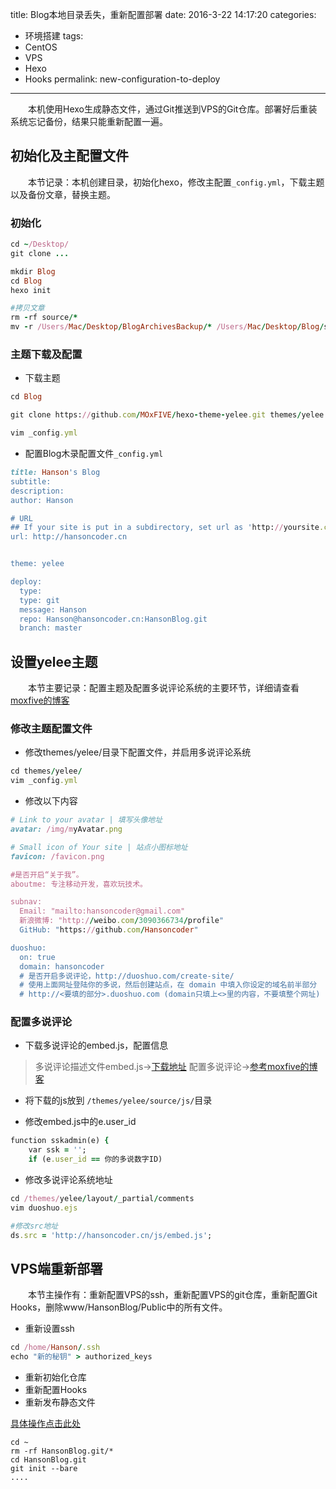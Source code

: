 title: Blog本地目录丢失，重新配置部署
date: 2016-3-22 14:17:20
categories:
- 环境搭建
tags:
- CentOS
- VPS
- Hexo
- Hooks
permalink: new-configuration-to-deploy
---
　　本机使用Hexo生成静态文件，通过Git推送到VPS的Git仓库。部署好后重装系统忘记备份，结果只能重新配置一遍。

<!-- more -->

## 初始化及主配置文件

　　本节记录：本机创建目录，初始化hexo，修改主配置`_config.yml`，下载主题以及备份文章，替换主题。

### 初始化

```ruby
cd ~/Desktop/
git clone ...

mkdir Blog
cd Blog
hexo init

#拷贝文章
rm -rf source/*
mv -r /Users/Mac/Desktop/BlogArchivesBackup/* /Users/Mac/Desktop/Blog/source

```

### 主题下载及配置

- 下载主题

```ruby
cd Blog

git clone https://github.com/MOxFIVE/hexo-theme-yelee.git themes/yelee

vim _config.yml

```

- 配置Blog木录配置文件`_config.yml`

```ruby
title: Hanson's Blog
subtitle:
description:
author: Hanson

# URL
## If your site is put in a subdirectory, set url as 'http://yoursite.com/child' and root as '/child/'
url: http://hansoncoder.cn


theme: yelee

deploy:
  type:
  type: git
  message: Hanson
  repo: Hanson@hansoncoder.cn:HansonBlog.git
  branch: master

```

## 设置yelee主题

　　本节主要记录：配置主题及配置多说评论系统的主要环节，详细请查看[moxfive的博客](http://moxfive.xyz/2015/09/29/duoshuo-style/)

### 修改主题配置文件

- 修改themes/yelee/目录下配置文件，并启用多说评论系统

```ruby
cd themes/yelee/
vim _config.yml 
```


- 修改以下内容

```ruby
# Link to your avatar | 填写头像地址
avatar: /img/myAvatar.png

# Small icon of Your site | 站点小图标地址
favicon: /favicon.png

#是否开启“关于我”。
aboutme: 专注移动开发，喜欢玩技术。

subnav:
  Email: "mailto:hansoncoder@gmail.com"
  新浪微博: "http://weibo.com/3090366734/profile"
  GitHub: "https://github.com/Hansoncoder"

duoshuo:
  on: true
  domain: hansoncoder
  # 是否开启多说评论，http://duoshuo.com/create-site/
  # 使用上面网址登陆你的多说，然后创建站点，在 domain 中填入你设定的域名前半部分
  # http://<要填的部分>.duoshuo.com (domain只填上<>里的内容，不要填整个网址)

```

### 配置多说评论

- 下载多说评论的embed.js，配置信息

>多说评论描述文件embed.js->[下载地址](http://moxfive.xyz/resources/embed.js)
>配置多说评论->[参考moxfive的博客](http://moxfive.xyz/2015/09/29/duoshuo-style/)

- 将下载的js放到 `/themes/yelee/source/js/`目录

- 修改embed.js中的e.user_id

```ruby
function sskadmin(e) {
    var ssk = '';
    if (e.user_id == 你的多说数字ID)
```

- 修改多说评论系统地址

```ruby
cd /themes/yelee/layout/_partial/comments
vim duoshuo.ejs 

#修改src地址
ds.src = 'http://hansoncoder.cn/js/embed.js';
```

## VPS端重新部署

　　本节主操作有：重新配置VPS的ssh，重新配置VPS的git仓库，重新配置Git Hooks，删除www/HansonBlog/Public中的所有文件。

- 重新设置ssh

```ruby
cd /home/Hanson/.ssh
echo "新的秘钥" > authorized_keys
```

- 重新初始化仓库
- 重新配置Hooks
- 重新发布静态文件

[具体操作点击此处](http://hansoncoder.cn/2016/03/02/VPS-building-Hexo/#VPS上配置Git仓库)
```
cd ~
rm -rf HansonBlog.git/*
cd HansonBlog.git
git init --bare
....
```